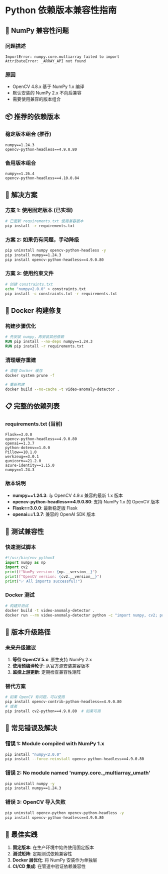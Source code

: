 # Python 依赖版本兼容性指南

## 🐍 NumPy 兼容性问题

### 问题描述
```
ImportError: numpy.core.multiarray failed to import
AttributeError: _ARRAY_API not found
```

### 原因
- OpenCV 4.8.x 基于 NumPy 1.x 编译
- 默认安装的 NumPy 2.x 不向后兼容
- 需要使用兼容的版本组合

## 📦 推荐的依赖版本

### 稳定版本组合 (推荐)
```
numpy==1.24.3
opencv-python-headless==4.9.0.80
```

### 备用版本组合
```
numpy==1.26.4
opencv-python-headless==4.10.0.84
```

## 🔧 解决方案

### 方案 1: 使用固定版本 (已实现)
```bash
# 已更新 requirements.txt 使用兼容版本
pip install -r requirements.txt
```

### 方案 2: 如果仍有问题，手动降级
```bash
pip uninstall numpy opencv-python-headless -y
pip install numpy==1.24.3
pip install opencv-python-headless==4.9.0.80
```

### 方案 3: 使用约束文件
```bash
# 创建 constraints.txt
echo "numpy<2.0.0" > constraints.txt
pip install -c constraints.txt -r requirements.txt
```

## 🐳 Docker 构建修复

### 构建步骤优化
```dockerfile
# 先安装 numpy，再安装其他依赖
RUN pip install --no-deps numpy==1.24.3
RUN pip install -r requirements.txt
```

### 清理缓存重建
```bash
# 清理 Docker 缓存
docker system prune -f

# 重新构建
docker build --no-cache -t video-anomaly-detector .
```

## 📋 完整的依赖列表

### requirements.txt (当前)
```
Flask==3.0.0
opencv-python-headless==4.9.0.80
openai==1.3.7
python-dotenv==1.0.0
Pillow==10.1.0
werkzeug==3.0.1
gunicorn==21.2.0
azure-identity==1.15.0
numpy==1.24.3
```

### 版本说明
- **numpy==1.24.3**: 与 OpenCV 4.9.x 兼容的最新 1.x 版本
- **opencv-python-headless==4.9.0.80**: 支持 NumPy 1.x 的 OpenCV 版本
- **Flask==3.0.0**: 最新稳定版 Flask
- **openai==1.3.7**: 兼容的 OpenAI SDK 版本

## 🧪 测试兼容性

### 快速测试脚本
```python
#!/usr/bin/env python3
import numpy as np
import cv2
print(f"NumPy version: {np.__version__}")
print(f"OpenCV version: {cv2.__version__}")
print("✅ All imports successful!")
```

### Docker 测试
```bash
# 构建并测试
docker build -t video-anomaly-detector .
docker run --rm video-anomaly-detector python -c "import numpy, cv2; print('✅ Dependencies OK')"
```

## 🔄 版本升级路径

### 未来升级建议
1. **等待 OpenCV 5.x**: 原生支持 NumPy 2.x
2. **使用预编译轮子**: 从官方源安装兼容版本
3. **监控上游更新**: 定期检查兼容性矩阵

### 替代方案
```bash
# 如果 OpenCV 有问题，可以使用
pip install opencv-contrib-python-headless==4.9.0.80
# 或者
pip install cv2-python==4.9.0.80  # 如果可用
```

## 🚨 常见错误及解决

### 错误 1: Module compiled with NumPy 1.x
```bash
pip install "numpy<2.0.0"
pip install --force-reinstall opencv-python-headless==4.9.0.80
```

### 错误 2: No module named 'numpy.core._multiarray_umath'
```bash
pip uninstall numpy -y
pip install numpy==1.24.3
```

### 错误 3: OpenCV 导入失败
```bash
pip uninstall opencv-python opencv-python-headless -y
pip install opencv-python-headless==4.9.0.80
```

## 📝 最佳实践

1. **固定版本**: 在生产环境中始终使用固定版本
2. **测试矩阵**: 定期测试依赖兼容性
3. **Docker 层优化**: 将 NumPy 安装作为单独层
4. **CI/CD 集成**: 在管道中验证依赖兼容性